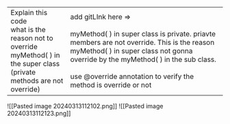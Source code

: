 
|                                                                                                                                  |                                                                                                                                                                                                                                                                                   |
| -------------------------------------------------------------------------------------------------------------------------------- | --------------------------------------------------------------------------------------------------------------------------------------------------------------------------------------------------------------------------------------------------------------------------------- |
| Explain this code<br>what is the reason not to override <br>myMethod( ) in the super class<br>(private methods are not override) | add gitLInk here =><br><br>myMethod( ) in super class is private. priavte members are not override. This is the reason myMethod( ) in super class not gonna override by the myMethod( ) in the sub class.<br><br>use @override annotation to verify the method is override or not |
![[Pasted image 20240313112102.png]]
![[Pasted image 20240313112123.png]]
